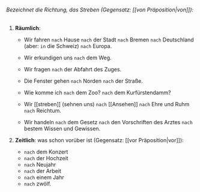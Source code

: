 ###### Bezeichnet die Richtung, das Streben (Gegensatz: [[von Präposition|von]]):

1) **Räumlich**:  
	- Wir fahren  `nach` Hause
				`nach` der Stadt
				`nach` Bremen
				`nach` Deutschland (aber: `in` die Schweiz)
				`nach` Europa.
	
	- Wir erkundigen uns `nach` dem Weg.
	- Wir fragen `nach` der Abfahrt des Zuges.

	- Die Fenster gehen  `nach` Norden
					 `nach` der Straße.  
	
	- Wie komme ich   `nach` dem Zoo? 
					`nach` dem Kurfürstendamm?  
					
	- Wir [[streben]] (sehnen uns)  `nach` [[Ansehen]]
							`nach` Ehre und Ruhm
							`nach` Reichtum.

	- Wir handeln    `nach` dem Gesetz
				 `nach` den Vorschriften des Arztes
				 `nach` bestem Wissen und Gewissen.  

2) **Zeitlich**:  was schon vorüber ist (Gegensatz: [[vor Präposition|vor]]):  
	- `nach` dem Konzert
	- `nach` der Hochzeit
	- `nach` Neujahr
	- `nach` der Arbeit
	- `nach` einem Jahr 
	- `nach` zwölf.  